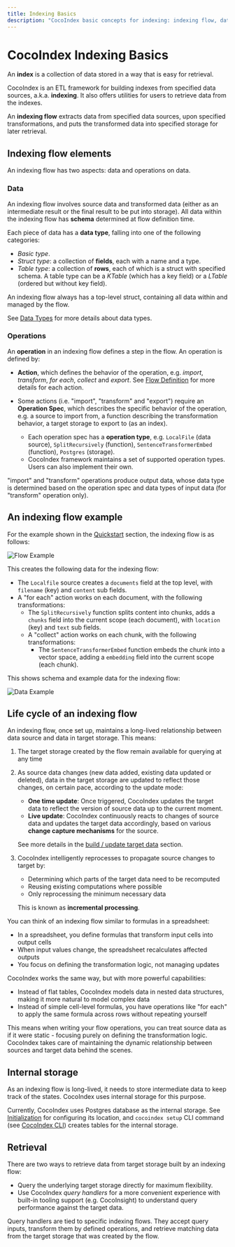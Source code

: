 ```yaml
---
title: Indexing Basics
description: "CocoIndex basic concepts for indexing: indexing flow, data, operations, data updates, etc."
---
```


# CocoIndex Indexing Basics

An **index** is a collection of data stored in a way that is easy for retrieval.

CocoIndex is an ETL framework for building indexes from specified data sources, a.k.a. **indexing**. It also offers utilities for users to retrieve data from the indexes.

An **indexing flow** extracts data from specified data sources, upon specified transformations, and puts the transformed data into specified storage for later retrieval.

## Indexing flow elements

An indexing flow has two aspects: data and operations on data.

### Data

An indexing flow involves source data and transformed data (either as an intermediate result or the final result to be put into storage). All data within the indexing flow has **schema** determined at flow definition time.

Each piece of data has a **data type**, falling into one of the following categories:

*   *Basic type*.
*   *Struct type*: a collection of **fields**, each with a name and a type.
*   *Table type*: a collection of **rows**, each of which is a struct with specified schema. A table type can be a *KTable* (which has a key field) or a *LTable* (ordered but without key field).

An indexing flow always has a top-level struct, containing all data within and managed by the flow.

See [Data Types](data_types) for more details about data types.

### Operations

An **operation** in an indexing flow defines a step in the flow. An operation is defined by:

*   **Action**, which defines the behavior of the operation, e.g. *import*, *transform*, *for each*, *collect* and *export*.
    See [Flow Definition](flow_def) for more details for each action.

*   Some actions (i.e. "import", "transform" and "export") require an **Operation Spec**, which describes the specific behavior of the operation, e.g. a source to import from, a function describing the transformation behavior, a target storage to export to (as an index).
    *   Each operation spec has a **operation type**, e.g. `LocalFile` (data source), `SplitRecursively` (function), `SentenceTransformerEmbed` (function), `Postgres` (storage).
    *   CocoIndex framework maintains a set of supported operation types. Users can also implement their own.

"import" and "transform" operations produce output data, whose data type is determined based on the operation spec and data types of input data (for "transform" operation only).

## An indexing flow example

For the example shown in the [Quickstart](../getting_started/quickstart) section, the indexing flow is as follows:

![Flow Example](flow_example.svg)

This creates the following data for the indexing flow:

*   The `Localfile` source creates a `documents` field at the top level, with `filename` (key) and `content` sub fields.
*   A "for each" action works on each document, with the following transformations:
    *   The `SplitRecursively` function splits content into chunks, adds a `chunks` field into the current scope (each document), with `location` (key) and `text` sub fields.
    *   A "collect" action works on each chunk, with the following transformations:
        *   The `SentenceTransformerEmbed` function embeds the chunk into a vector space, adding a `embedding` field into the current scope (each chunk).

This shows schema and example data for the indexing flow:

![Data Example](data_example.svg)

## Life cycle of an indexing flow

An indexing flow, once set up, maintains a long-lived relationship between data source and data in target storage. This means:

1.  The target storage created by the flow remain available for querying at any time

2.  As source data changes (new data added, existing data updated or deleted), data in the target storage are updated to reflect those changes,
    on certain pace, according to the update mode:

    *   **One time update**: Once triggered, CocoIndex updates the target data to reflect the version of source data up to the current moment.
    *   **Live update**: CocoIndex continuously reacts to changes of source data and updates the target data accordingly, based on various **change capture mechanisms** for the source.
    
    See more details in the [build / update target data](flow_methods#build--update-target-data) section.

3.  CocoIndex intelligently reprocesses to propagate source changes to target by:

    *   Determining which parts of the target data need to be recomputed
    *   Reusing existing computations where possible
    *   Only reprocessing the minimum necessary data

    This is known as **incremental processing**.

You can think of an indexing flow similar to formulas in a spreadsheet:

*   In a spreadsheet, you define formulas that transform input cells into output cells
*   When input values change, the spreadsheet recalculates affected outputs
*   You focus on defining the transformation logic, not managing updates

CocoIndex works the same way, but with more powerful capabilities:

* Instead of flat tables, CocoIndex models data in nested data structures, making it more natural to model complex data
* Instead of simple cell-level formulas, you have operations like "for each" to apply the same formula across rows without repeating yourself

This means when writing your flow operations, you can treat source data as if it were static - focusing purely on defining the transformation logic. CocoIndex takes care of maintaining the dynamic relationship between sources and target data behind the scenes.

## Internal storage

As an indexing flow is long-lived, it needs to store intermediate data to keep track of the states.
CocoIndex uses internal storage for this purpose.

Currently, CocoIndex uses Postgres database as the internal storage.
See [Initialization](initialization) for configuring its location, and `cocoindex setup` CLI command (see [CocoIndex CLI](cli)) creates tables for the internal storage.

## Retrieval

There are two ways to retrieve data from target storage built by an indexing flow:

*   Query the underlying target storage directly for maximum flexibility.
*   Use CocoIndex *query handlers* for a more convenient experience with built-in tooling support (e.g. CocoInsight) to understand query performance against the target data.

Query handlers are tied to specific indexing flows. They accept query inputs, transform them by defined operations, and retrieve matching data from the target storage that was created by the flow.